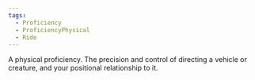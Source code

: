 ```yaml
---
tags:
  - Proficiency
  - ProficiencyPhysical
  - Ride
---
```

A physical proficiency. The precision and control of directing a vehicle or creature, and your positional relationship to it.